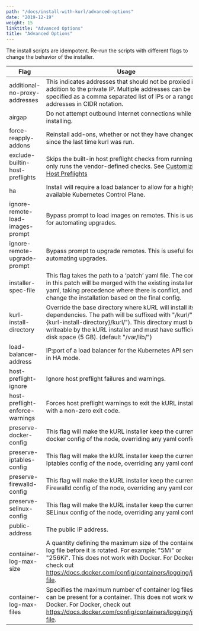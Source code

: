 ```yaml
---
path: "/docs/install-with-kurl/advanced-options"
date: "2019-12-19"
weight: 15
linktitle: "Advanced Options"
title: "Advanced Options"
---
```


The install scripts are idempotent. Re-run the scripts with different flags to change the behavior of the installer.

| Flag                             | Usage                                                                                                             |
| -------------------------------- | ----------------------------------------------------------------------------------------------------------------  |
| additional-no-proxy-addresses    | This indicates addresses that should not be proxied in addition to the private IP. Multiple addresses can be specified as a comma separated list of IPs or a range of addresses in CIDR notation. |
| airgap                           | Do not attempt outbound Internet connections while installing.                                                    |
| force-reapply-addons             | Reinstall add-ons, whether or not they have changed since the last time kurl was run.                              |
| exclude-builtin-host-preflights | Skips the built-in host preflight checks from running and only runs the vendor-defined checks. See [Customizing Host Preflights](/docs/create-installer/host-preflights/#adding-custom-host-preflight-checks) |
| ha                               | Install will require a load balancer to allow for a highly available Kubernetes Control Plane.                    |
| ignore-remote-load-images-prompt | Bypass prompt to load images on remotes. This is useful for automating upgrades.                                  |
| ignore-remote-upgrade-prompt     | Bypass prompt to upgrade remotes. This is useful for automating upgrades.                                         |
| installer-spec-file              | This flag takes the path to a ‘patch’ yaml file. The config in this patch will be merged with the existing installer yaml, taking precedence where there is conflict, and will change the installation based on the final config. |
| kurl-install-directory           | Override the base directory where kURL will install its dependencies. The path will be suffixed with "/kurl/" ("{kurl-install-directory}/kurl/"). This directory must be writeable by the kURL installer and must have sufficient disk space (5 GB). (default "/var/lib/") |
| load-balancer-address            | IP:port of a load balancer for the Kubernetes API servers in HA mode.                                             |
| host-preflight-ignore                 | Ignore host preflight failures and warnings.                                                                           |
| host-preflight-enforce-warnings        | Forces host preflight warnings to exit the kURL installer with a non-zero exit code.                                                                                        |
| preserve-docker-config           | This flag will make the kURL installer keep the current docker config of the node, overriding any yaml config.    |
| preserve-iptables-config         | This flag will make the kURL installer keep the current Iptables config of the node, overriding any yaml config.  |
| preserve-firewalld-config        | This flag will make the kURL installer keep the current Firewalld config of the node, overriding any yaml config. |
| preserve-selinux-config          | This flag will make the kURL installer keep the current SELinux config of the node, overriding any yaml config.   |
| public-address                   | The public IP address.                                                                                            |
| container-log-max-size           | A quantity defining the maximum size of the container log file before it is rotated. For example: \"5Mi\" or \"256Ki\". This does not work with Docker. For Docker, check out https://docs.docker.com/config/containers/logging/json-file. |
| container-log-max-files          | Specifies the maximum number of container log files that can be present for a container. This does not work with Docker. For Docker, check out https://docs.docker.com/config/containers/logging/json-file. |
